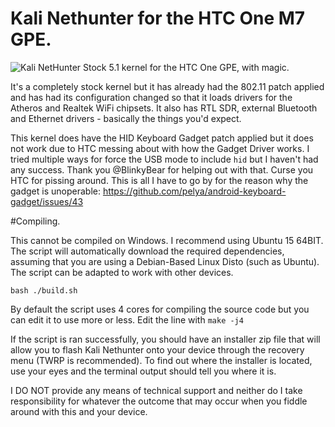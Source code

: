 # Kali Nethunter for the HTC One M7 GPE.
![Kali NetHunter](https://raw.githubusercontent.com/offensive-security/kali-nethunter/master/images/nethunter-git-logo.png)
Stock 5.1 kernel for the HTC One GPE, with magic.

It's a completely stock kernel but it has already had the 802.11 patch applied and has had its configuration changed so that it loads drivers for the Atheros and Realtek WiFi chipsets. It also has RTL SDR, external Bluetooth and Ethernet drivers - basically the things you'd expect.

This kernel does have the HID Keyboard Gadget patch applied but it does not work due to HTC messing about with how the Gadget Driver works. I tried multiple ways for force the USB mode to include `hid` but I haven't had any success. Thank you @BlinkyBear for helping out with that. Curse you HTC for pissing around. This is all I have to go by for the reason why the gadget is unoperable: https://github.com/pelya/android-keyboard-gadget/issues/43

#Compiling.

This cannot be compiled on Windows. I recommend using Ubuntu 15 64BIT. The script will automatically download the required dependencies, assuming that you are using a Debian-Based Linux Disto (such as Ubuntu). The script can be adapted to work with other devices.

    bash ./build.sh

By default the script uses 4 cores for compiling the source code but you can edit it to use more or less. Edit the line with `make -j4`

If the script is ran successfully, you should have an installer zip file that will allow you to flash Kali Nethunter onto your device through the recovery menu (TWRP is recommended). To find out where the installer is located, use your eyes and the terminal output should tell you where it is.

 I DO NOT provide any means of technical support and neither do I take responsibility for whatever the outcome that may occur when you fiddle around with this and your device.
